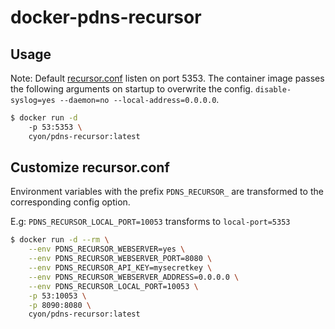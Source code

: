 # docker-pdns-recursor

## Usage

Note: Default [recursor.conf](../../wiki/Default-recursor.conf) listen on port 5353. The container image passes the following arguments on startup to overwrite the config. `disable-syslog=yes --daemon=no --local-address=0.0.0.0`.
```bash
$ docker run -d
    -p 53:5353 \
    cyon/pdns-recursor:latest
```


## Customize recursor.conf
Environment variables with the prefix `PDNS_RECURSOR_` are transformed to the corresponding config option.

E.g: `PDNS_RECURSOR_LOCAL_PORT=10053` transforms to `local-port=5353`
```bash
$ docker run -d --rm \
    --env PDNS_RECURSOR_WEBSERVER=yes \
    --env PDNS_RECURSOR_WEBSERVER_PORT=8080 \
    --env PDNS_RECURSOR_API_KEY=mysecretkey \
    --env PDNS_RECURSOR_WEBSERVER_ADDRESS=0.0.0.0 \
    --env PDNS_RECURSOR_LOCAL_PORT=10053 \
    -p 53:10053 \
    -p 8090:8080 \
    cyon/pdns-recursor:latest
```
